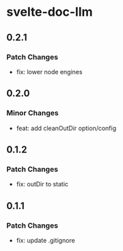 # svelte-doc-llm

## 0.2.1

### Patch Changes

- fix: lower node engines

## 0.2.0

### Minor Changes

- feat: add cleanOutDir option/config

## 0.1.2

### Patch Changes

- fix: outDir to static

## 0.1.1

### Patch Changes

- fix: update .gitignore
